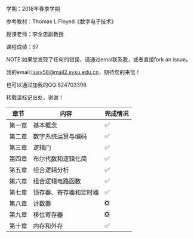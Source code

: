 学期：2018年春季学期

参考教材：Thomas L.Floyed《数字电子技术》

授课老师：李全忠副教授

课程成绩：97

NOTE:如果您发现了任何的错误，请通过emai联系我，或者直接fork an issue。

我的email:liusy58@mail2.sysu.edu.cn，期待您的来信！

也可以通过加我的QQ:824703398.

转载请标记出处，谢谢！




|章节|内容|完成情况|
|-|-|-|
|第一章|基本概念|✅|
|第二章|数字系统运算与编码|✅|
|第三章|逻辑门|✅|
|第四章|布尔代数和逻辑化简|✅|
|第五章|组合逻辑分析|✅|
|第六章|组合逻辑电路函数|✅|
|第七章|锁存器、寄存器和定时器|✅|
|第八章|计数器|❎|
|第九章|移位寄存器|❎|
|第十章|内存和外存|✅|

